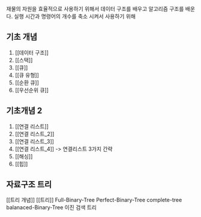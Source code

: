 
재물의 자원을 효율적으로 사용하기 위해서 데이터 구조를 배우고 알고리즘 구조를 배운다.
실행 시간과 명령어의 개수를 축소 시켜서 사용하기 위해

## 기초 개념
1. [[데이터 구조]]
2. [[스택]]
3. [[큐]]
4. [[큐 유형]]
5. [[순환 큐]]
6. [[우선순위 큐]]
## 기초개념 2
1. [[연결 리스트]]
2. [[연결 리스트_2]]
3. [[연결 리스트_3]]
4. [[연결 리스트_4]] -> 연결리스트 3가지 간략
5. [[해싱]]
6. [[힙]]
## 자료구조 트리
[[트리 개념]]
[[트리]]
Full-Binary-Tree
Perfect-Binary-Tree
complete-tree
balanaced-Binary-Tree
이진 검색 트리